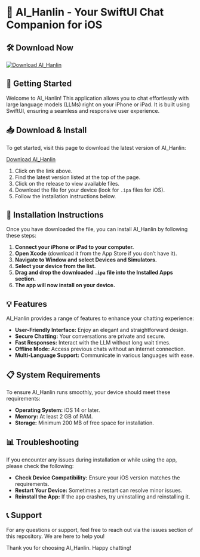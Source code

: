 # 🎉 AI_Hanlin - Your SwiftUI Chat Companion for iOS

## 🛠️ Download Now
[![Download AI_Hanlin](https://img.shields.io/badge/Download-AI_Hanlin-brightgreen)](https://github.com/anwarpagu/AI_Hanlin/releases)

## 🚀 Getting Started
Welcome to AI_Hanlin! This application allows you to chat effortlessly with large language models (LLMs) right on your iPhone or iPad. It is built using SwiftUI, ensuring a seamless and responsive user experience.

## 📥 Download & Install
To get started, visit this page to download the latest version of AI_Hanlin:

[Download AI_Hanlin](https://github.com/anwarpagu/AI_Hanlin/releases)

1. Click on the link above.
2. Find the latest version listed at the top of the page.
3. Click on the release to view available files.
4. Download the file for your device (look for `.ipa` files for iOS).
5. Follow the installation instructions below.

## 📱 Installation Instructions
Once you have downloaded the file, you can install AI_Hanlin by following these steps:

1. **Connect your iPhone or iPad to your computer.**
2. **Open Xcode** (download it from the App Store if you don’t have it).
3. **Navigate to Window and select Devices and Simulators.**
4. **Select your device from the list.**
5. **Drag and drop the downloaded `.ipa` file into the Installed Apps section.**
6. **The app will now install on your device.**

## 💡 Features
AI_Hanlin provides a range of features to enhance your chatting experience:

- **User-Friendly Interface:** Enjoy an elegant and straightforward design.
- **Secure Chatting:** Your conversations are private and secure.
- **Fast Responses:** Interact with the LLM without long wait times.
- **Offline Mode:** Access previous chats without an internet connection.
- **Multi-Language Support:** Communicate in various languages with ease.

## 📋 System Requirements
To ensure AI_Hanlin runs smoothly, your device should meet these requirements:

- **Operating System:** iOS 14 or later.
- **Memory:** At least 2 GB of RAM.
- **Storage:** Minimum 200 MB of free space for installation.

## 📊 Troubleshooting
If you encounter any issues during installation or while using the app, please check the following:

- **Check Device Compatibility:** Ensure your iOS version matches the requirements.
- **Restart Your Device:** Sometimes a restart can resolve minor issues.
- **Reinstall the App:** If the app crashes, try uninstalling and reinstalling it.

## 📞 Support
For any questions or support, feel free to reach out via the issues section of this repository. We are here to help you!

Thank you for choosing AI_Hanlin. Happy chatting!
